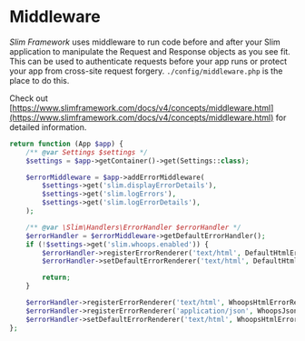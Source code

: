 # Middleware

*Slim Framework* uses middleware to run code before and after your Slim application to manipulate 
the Request and Response objects as you see fit. This can be used to authenticate requests before your app runs
or protect your app from cross-site request forgery. `./config/middleware.php` is the place to do this.

Check out [https://www.slimframework.com/docs/v4/concepts/middleware.html](https://www.slimframework.com/docs/v4/concepts/middleware.html) 
for detailed information.


```php showLineNumbers title="config/middelware.php"
return function (App $app) {
    /** @var Settings $settings */
    $settings = $app->getContainer()->get(Settings::class);

    $errorMiddleware = $app->addErrorMiddleware(
        $settings->get('slim.displayErrorDetails'),
        $settings->get('slim.logErrors'),
        $settings->get('slim.logErrorDetails'),
    );

    /** @var \Slim\Handlers\ErrorHandler $errorHandler */
    $errorHandler = $errorMiddleware->getDefaultErrorHandler();
    if (!$settings->get('slim.whoops.enabled')) {
        $errorHandler->registerErrorRenderer('text/html', DefaultHtmlErrorRenderer::class);
        $errorHandler->setDefaultErrorRenderer('text/html', DefaultHtmlErrorRenderer::class);

        return;
    }

    $errorHandler->registerErrorRenderer('text/html', WhoopsHtmlErrorRenderer::class);
    $errorHandler->registerErrorRenderer('application/json', WhoopsJsonErrorRenderer::class);
    $errorHandler->setDefaultErrorRenderer('text/html', WhoopsHtmlErrorRenderer::class);
};
```